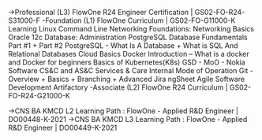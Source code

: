 ->Professional (L3) FlowOne R24 Engineer Certification | GS02-FO-R24-S31000-F
    -Foundation (L1) FlowOne Curriculum | GS02-FO-G11000-K
        Learning Linux Command Line
        Networking Foundations: Networking Basics
        Oracle 12c Database: Administration
        PostgreSQL Database Fundamentals Part #1 + Part #2
        PostgreSQL - What Is A Database + What is SQL And Relational Databases
        Cloud Basics
        Docker Introduction – What is a docker and Docker for beginners
        Basics of Kubernetes(K8s)
        GSD - MoO - Nokia Software CS&C and AS&C Services & Care Internal Mode of Operation
        Git - Overview + Basics + Branching + Advanced
        Jira
        ngSheet
        Agile Software Development
        Artifactory
    -Associate  (L2) FlowOne R24 Curriculum | GS02-FO-R24-G21000-K

->CNS BA KMCD L2 Learning Path : FlowOne - Applied R&D Engineer | DO00448-K-2021
->CNS BA KMCD L3 Learning Path : FlowOne - Applied R&D Engineer | DO00449-K-2021
